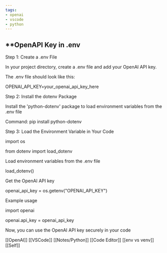 ```yaml
---
tags:
- openai
- vscode
- python
---
```

## **OpenAPI Key in .env

Step 1: Create a .env File

In your project directory, create a .env file and add your OpenAI API key.

The .env file should look like this:

OPENAI_API_KEY=your_openai_api_key_here

Step 2: Install the dotenv Package

Install the 'python-dotenv' package to load environment variables from the .env file

Command: pip install python-dotenv

Step 3: Load the Environment Variable in Your Code

import os

from dotenv import load_dotenv

Load environment variables from the .env file

load_dotenv()

Get the OpenAI API key

openai_api_key = os.getenv("OPENAI_API_KEY")

Example usage

import openai

openai.api_key = openai_api_key

Now, you can use the OpenAI API key securely in your code

[[OpenAI]]  [[VSCode]]  [[Notes/Python]]  [[Code Editor]]  [[env vs venv]]  [[Self]]